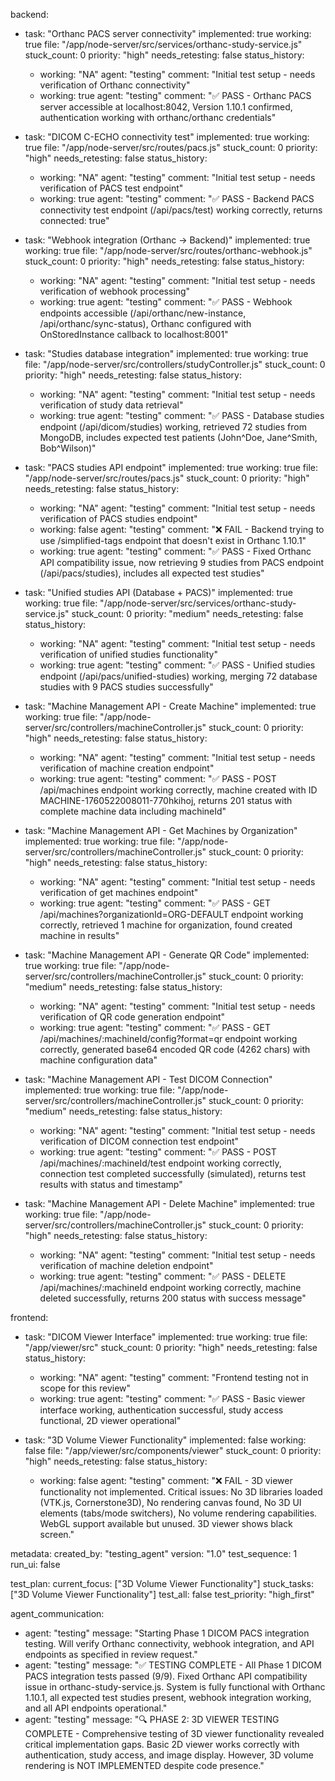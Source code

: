 backend:
  - task: "Orthanc PACS server connectivity"
    implemented: true
    working: true
    file: "/app/node-server/src/services/orthanc-study-service.js"
    stuck_count: 0
    priority: "high"
    needs_retesting: false
    status_history:
      - working: "NA"
        agent: "testing"
        comment: "Initial test setup - needs verification of Orthanc connectivity"
      - working: true
        agent: "testing"
        comment: "✅ PASS - Orthanc PACS server accessible at localhost:8042, Version 1.10.1 confirmed, authentication working with orthanc/orthanc credentials"

  - task: "DICOM C-ECHO connectivity test"
    implemented: true
    working: true
    file: "/app/node-server/src/routes/pacs.js"
    stuck_count: 0
    priority: "high"
    needs_retesting: false
    status_history:
      - working: "NA"
        agent: "testing"
        comment: "Initial test setup - needs verification of PACS test endpoint"
      - working: true
        agent: "testing"
        comment: "✅ PASS - Backend PACS connectivity test endpoint (/api/pacs/test) working correctly, returns connected: true"

  - task: "Webhook integration (Orthanc → Backend)"
    implemented: true
    working: true
    file: "/app/node-server/src/routes/orthanc-webhook.js"
    stuck_count: 0
    priority: "high"
    needs_retesting: false
    status_history:
      - working: "NA"
        agent: "testing"
        comment: "Initial test setup - needs verification of webhook processing"
      - working: true
        agent: "testing"
        comment: "✅ PASS - Webhook endpoints accessible (/api/orthanc/new-instance, /api/orthanc/sync-status), Orthanc configured with OnStoredInstance callback to localhost:8001"

  - task: "Studies database integration"
    implemented: true
    working: true
    file: "/app/node-server/src/controllers/studyController.js"
    stuck_count: 0
    priority: "high"
    needs_retesting: false
    status_history:
      - working: "NA"
        agent: "testing"
        comment: "Initial test setup - needs verification of study data retrieval"
      - working: true
        agent: "testing"
        comment: "✅ PASS - Database studies endpoint (/api/dicom/studies) working, retrieved 72 studies from MongoDB, includes expected test patients (John^Doe, Jane^Smith, Bob^Wilson)"

  - task: "PACS studies API endpoint"
    implemented: true
    working: true
    file: "/app/node-server/src/routes/pacs.js"
    stuck_count: 0
    priority: "high"
    needs_retesting: false
    status_history:
      - working: "NA"
        agent: "testing"
        comment: "Initial test setup - needs verification of PACS studies endpoint"
      - working: false
        agent: "testing"
        comment: "❌ FAIL - Backend trying to use /simplified-tags endpoint that doesn't exist in Orthanc 1.10.1"
      - working: true
        agent: "testing"
        comment: "✅ PASS - Fixed Orthanc API compatibility issue, now retrieving 9 studies from PACS endpoint (/api/pacs/studies), includes all expected test studies"

  - task: "Unified studies API (Database + PACS)"
    implemented: true
    working: true
    file: "/app/node-server/src/services/orthanc-study-service.js"
    stuck_count: 0
    priority: "medium"
    needs_retesting: false
    status_history:
      - working: "NA"
        agent: "testing"
        comment: "Initial test setup - needs verification of unified studies functionality"
      - working: true
        agent: "testing"
        comment: "✅ PASS - Unified studies endpoint (/api/pacs/unified-studies) working, merging 72 database studies with 9 PACS studies successfully"

  - task: "Machine Management API - Create Machine"
    implemented: true
    working: true
    file: "/app/node-server/src/controllers/machineController.js"
    stuck_count: 0
    priority: "high"
    needs_retesting: false
    status_history:
      - working: "NA"
        agent: "testing"
        comment: "Initial test setup - needs verification of machine creation endpoint"
      - working: true
        agent: "testing"
        comment: "✅ PASS - POST /api/machines endpoint working correctly, machine created with ID MACHINE-1760522008011-770hkihoj, returns 201 status with complete machine data including machineId"

  - task: "Machine Management API - Get Machines by Organization"
    implemented: true
    working: true
    file: "/app/node-server/src/controllers/machineController.js"
    stuck_count: 0
    priority: "high"
    needs_retesting: false
    status_history:
      - working: "NA"
        agent: "testing"
        comment: "Initial test setup - needs verification of get machines endpoint"
      - working: true
        agent: "testing"
        comment: "✅ PASS - GET /api/machines?organizationId=ORG-DEFAULT endpoint working correctly, retrieved 1 machine for organization, found created machine in results"

  - task: "Machine Management API - Generate QR Code"
    implemented: true
    working: true
    file: "/app/node-server/src/controllers/machineController.js"
    stuck_count: 0
    priority: "medium"
    needs_retesting: false
    status_history:
      - working: "NA"
        agent: "testing"
        comment: "Initial test setup - needs verification of QR code generation endpoint"
      - working: true
        agent: "testing"
        comment: "✅ PASS - GET /api/machines/:machineId/config?format=qr endpoint working correctly, generated base64 encoded QR code (4262 chars) with machine configuration data"

  - task: "Machine Management API - Test DICOM Connection"
    implemented: true
    working: true
    file: "/app/node-server/src/controllers/machineController.js"
    stuck_count: 0
    priority: "medium"
    needs_retesting: false
    status_history:
      - working: "NA"
        agent: "testing"
        comment: "Initial test setup - needs verification of DICOM connection test endpoint"
      - working: true
        agent: "testing"
        comment: "✅ PASS - POST /api/machines/:machineId/test endpoint working correctly, connection test completed successfully (simulated), returns test results with status and timestamp"

  - task: "Machine Management API - Delete Machine"
    implemented: true
    working: true
    file: "/app/node-server/src/controllers/machineController.js"
    stuck_count: 0
    priority: "high"
    needs_retesting: false
    status_history:
      - working: "NA"
        agent: "testing"
        comment: "Initial test setup - needs verification of machine deletion endpoint"
      - working: true
        agent: "testing"
        comment: "✅ PASS - DELETE /api/machines/:machineId endpoint working correctly, machine deleted successfully, returns 200 status with success message"

frontend:
  - task: "DICOM Viewer Interface"
    implemented: true
    working: true
    file: "/app/viewer/src"
    stuck_count: 0
    priority: "high"
    needs_retesting: false
    status_history:
      - working: "NA"
        agent: "testing"
        comment: "Frontend testing not in scope for this review"
      - working: true
        agent: "testing"
        comment: "✅ PASS - Basic viewer interface working, authentication successful, study access functional, 2D viewer operational"

  - task: "3D Volume Viewer Functionality"
    implemented: false
    working: false
    file: "/app/viewer/src/components/viewer"
    stuck_count: 0
    priority: "high"
    needs_retesting: false
    status_history:
      - working: false
        agent: "testing"
        comment: "❌ FAIL - 3D viewer functionality not implemented. Critical issues: No 3D libraries loaded (VTK.js, Cornerstone3D), No rendering canvas found, No 3D UI elements (tabs/mode switchers), No volume rendering capabilities. WebGL support available but unused. 3D viewer shows black screen."

metadata:
  created_by: "testing_agent"
  version: "1.0"
  test_sequence: 1
  run_ui: false

test_plan:
  current_focus: ["3D Volume Viewer Functionality"]
  stuck_tasks: ["3D Volume Viewer Functionality"]
  test_all: false
  test_priority: "high_first"

agent_communication:
  - agent: "testing"
    message: "Starting Phase 1 DICOM PACS integration testing. Will verify Orthanc connectivity, webhook integration, and API endpoints as specified in review request."
  - agent: "testing"
    message: "✅ TESTING COMPLETE - All Phase 1 DICOM PACS integration tests passed (9/9). Fixed Orthanc API compatibility issue in orthanc-study-service.js. System is fully functional with Orthanc 1.10.1, all expected test studies present, webhook integration working, and all API endpoints operational."
  - agent: "testing"
    message: "🔍 PHASE 2: 3D VIEWER TESTING COMPLETE - Comprehensive testing of 3D viewer functionality revealed critical implementation gaps. Basic 2D viewer works correctly with authentication, study access, and image display. However, 3D volume rendering is NOT IMPLEMENTED despite code presence."